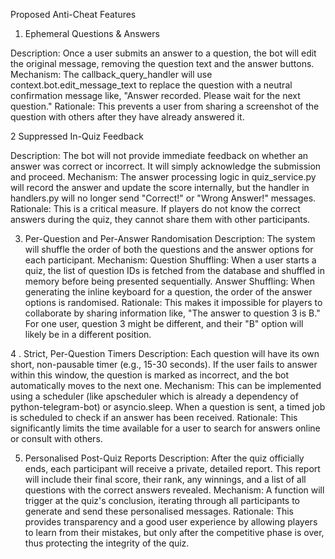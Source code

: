 Proposed Anti-Cheat Features

1. Ephemeral Questions & Answers

Description: Once a user submits an answer to a question, the bot will edit the original message, removing the question text and the answer buttons.
Mechanism: The callback_query_handler will use context.bot.edit_message_text to replace the question with a neutral confirmation message like, "Answer recorded. Please wait for the next question."
Rationale: This prevents a user from sharing a screenshot of the question with others after they have already answered it.


2 Suppressed In-Quiz Feedback

Description: The bot will not provide immediate feedback on whether an answer was correct or incorrect. It will simply acknowledge the submission and proceed.
Mechanism: The answer processing logic in quiz_service.py will record the answer and update the score internally, but the handler in handlers.py will no longer send "Correct!" or "Wrong Answer!" messages.
Rationale: This is a critical measure. If players do not know the correct answers during the quiz, they cannot share them with other participants.


3. Per-Question and Per-Answer Randomisation
Description: The system will shuffle the order of both the questions and the answer options for each participant.
Mechanism:
Question Shuffling: When a user starts a quiz, the list of question IDs is fetched from the database and shuffled in memory before being presented sequentially.
Answer Shuffling: When generating the inline keyboard for a question, the order of the answer options is randomised.
Rationale: This makes it impossible for players to collaborate by sharing information like, "The answer to question 3 is B." For one user, question 3 might be different, and their "B" option will likely be in a different position.

4 . Strict, Per-Question Timers
Description: Each question will have its own short, non-pausable timer (e.g., 15-30 seconds). If the user fails to answer within this window, the question is marked as incorrect, and the bot automatically moves to the next one.
Mechanism: This can be implemented using a scheduler (like apscheduler which is already a dependency of python-telegram-bot) or asyncio.sleep. When a question is sent, a timed job is scheduled to check if an answer has been received.
Rationale: This significantly limits the time available for a user to search for answers online or consult with others.


5. Personalised Post-Quiz Reports
Description: After the quiz officially ends, each participant will receive a private, detailed report. This report will include their final score, their rank, any winnings, and a list of all questions with the correct answers revealed.
Mechanism: A function will trigger at the quiz's conclusion, iterating through all participants to generate and send these personalised messages.
Rationale: This provides transparency and a good user experience by allowing players to learn from their mistakes, but only after the competitive phase is over, thus protecting the integrity of the quiz.
